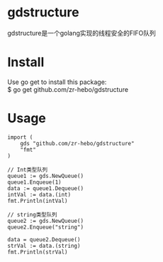 # gdstructure
gdstructure是一个golang实现的线程安全的FIFO队列
# Install

Use go get to install this package:<br>
$ go get github.com/zr-hebo/gdstructure

# Usage

	import (
		gds "github.com/zr-hebo/gdstructure"
		"fmt"
	)
  
	// Int类型队列
	queue1 := gds.NewQueue()
	queue1.Enqueue(1)
	data := queue1.Dequeue()
	intVal := data.(int)
	fmt.Println(intVal)
	
	// string类型队列
	queue2 := gds.NewQueue()
	queue2.Enqueue("string")
	
	data = queue2.Dequeue()
	strVal := data.(string)
	fmt.Println(strVal)
